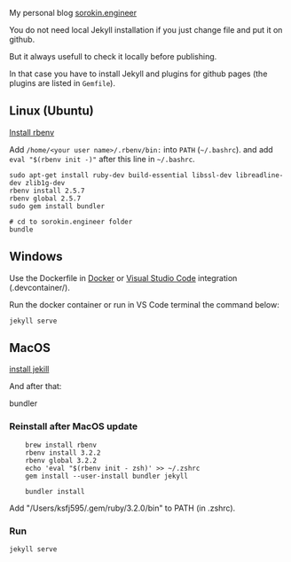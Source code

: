 My personal blog [sorokin.engineer](http://sorokin.engineer)

You do not need local Jekyll installation if you just change file and put it on github.

But it always usefull to check it locally before publishing.

In that case you have to install Jekyll and plugins for github pages (the plugins are listed in `Gemfile`).

## Linux (Ubuntu)

[Install rbenv](https://github.com/rbenv/rbenv#installing-ruby-versions)

Add `/home/<your user name>/.rbenv/bin:` into `PATH` (`~/.bashrc`). and add `eval "$(rbenv init -)"` after this line in `~/.bashrc`.

    sudo apt-get install ruby-dev build-essential libssl-dev libreadline-dev zlib1g-dev
    rbenv install 2.5.7
    rbenv global 2.5.7
    sudo gem install bundler

    # cd to sorokin.engineer folder
    bundle


## Windows

Use the Dockerfile in [Docker](https://docs.docker.com/docker-for-windows/install/)
or [Visual Studio Code](https://code.visualstudio.com/docs/setup/windows) 
integration (.devcontainer/).

Run the docker container or run in VS Code terminal the command below:

    jekyll serve

## MacOS

[install jekill](https://jekyllrb.com/docs/installation/macos/)

And after that:
 
   bundler

### Reinstall after MacOS update

        brew install rbenv
        rbenv install 3.2.2
        rbenv global 3.2.2
        echo 'eval "$(rbenv init - zsh)' >> ~/.zshrc
        gem install --user-install bundler jekyll

        bundler install

Add "/Users/ksfj595/.gem/ruby/3.2.0/bin" to PATH (in .zshrc).
    
### Run

    jekyll serve

